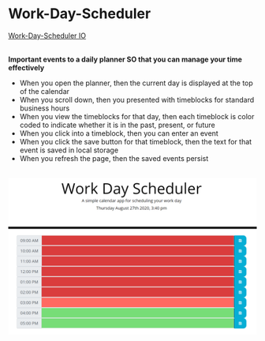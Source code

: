 # Work-Day-Scheduler

<a href="https://shadysaleh01.github.io/Work-Day-Scheduler/">Work-Day-Scheduler IO</a>

<br>
<strong>Important events to a daily planner SO that you can manage your time effectively</strong>

<br>
<ul>
  <li>When you open the planner, then the current day is displayed at the top of the calendar</li>
  <li>When you scroll down, then you presented with timeblocks for standard business hours</li>
  <li>When you view the timeblocks for that day, then each timeblock is color coded to indicate whether it is in the past, present, or future</li>
  <li>When you click into a timeblock, then you can enter an event</li>
  <li>When you click the save button for that timeblock, then the text for that event is saved in local storage</li>
  <li>When you refresh the page, then the saved events persist</li>
</ul>

<br>
<img src="image/screen-shot .PNG"/>
